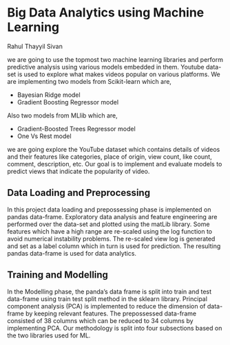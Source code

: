 # Big Data Analytics using Machine Learning
Rahul Thayyil Sivan

we are going to use the topmost two machine learning
libraries and perform predictive analysis using various models
embedded in them. Youtube data-set is used to explore what
makes videos popular on various platforms. We are implementing
two models from Scikit-learn which are,
- Bayesian Ridge model
- Gradient Boosting Regressor model

Also two models from MLlib which are, 
- Gradient-Boosted Trees Regressor model
- One Vs Rest model  

we are going explore the YouTube dataset
which contains details of videos and their features like
categories, place of origin, view count, like count, comment,
description, etc. Our goal is to implement and evaluate models
to predict views that indicate the popularity of video.

## Data Loading and Preprocessing

In this project data loading and prepossessing phase is
implemented on pandas data-frame. Exploratory data analysis
and feature engineering are performed over the data-set and
plotted using the matLib library. Some features which have
a high range are re-scaled using the log function to avoid
numerical instability problems. The re-scaled view log is
generated and set as a label column which in turn is used for
prediction. The resulting pandas data-frame is used for data
analytics.

## Training and Modelling 

In the Modelling phase, the panda’s data frame is
split into train and test data-frame using train test split
method in the sklearn library. Principal component analysis
(PCA) is implemented to reduce the dimension of data-frame
by keeping relevant features. The prepossessed data-frame
consisted of 38 columns which can be reduced to 34 columns
by implementing PCA. Our methodology is split into four subsections
based on the two libraries used for ML.
